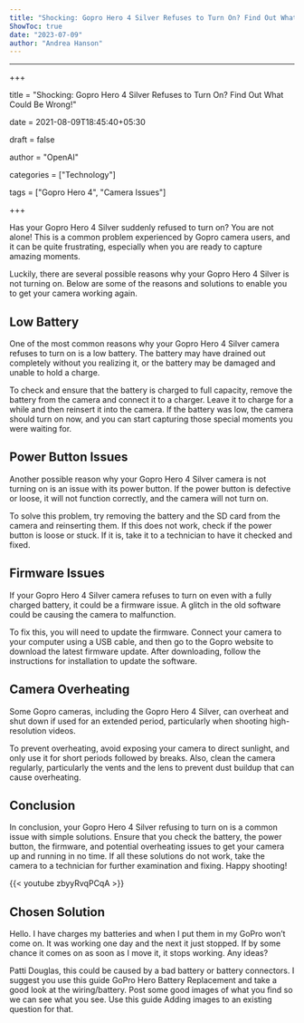 ```yaml
---
title: "Shocking: Gopro Hero 4 Silver Refuses to Turn On? Find Out What Could Be Wrong!"
ShowToc: true 
date: "2023-07-09"
author: "Andrea Hanson"
---
```

*****
+++

title = "Shocking: Gopro Hero 4 Silver Refuses to Turn On? Find Out What Could Be Wrong!"

date = 2021-08-09T18:45:40+05:30

draft = false

author = "OpenAI"

categories = ["Technology"]

tags = ["Gopro Hero 4", "Camera Issues"]

+++

Has your Gopro Hero 4 Silver suddenly refused to turn on? You are not alone! This is a common problem experienced by Gopro camera users, and it can be quite frustrating, especially when you are ready to capture amazing moments.

Luckily, there are several possible reasons why your Gopro Hero 4 Silver is not turning on. Below are some of the reasons and solutions to enable you to get your camera working again.

## Low Battery

One of the most common reasons why your Gopro Hero 4 Silver camera refuses to turn on is a low battery. The battery may have drained out completely without you realizing it, or the battery may be damaged and unable to hold a charge.

To check and ensure that the battery is charged to full capacity, remove the battery from the camera and connect it to a charger. Leave it to charge for a while and then reinsert it into the camera. If the battery was low, the camera should turn on now, and you can start capturing those special moments you were waiting for.

## Power Button Issues

Another possible reason why your Gopro Hero 4 Silver camera is not turning on is an issue with its power button. If the power button is defective or loose, it will not function correctly, and the camera will not turn on.

To solve this problem, try removing the battery and the SD card from the camera and reinserting them. If this does not work, check if the power button is loose or stuck. If it is, take it to a technician to have it checked and fixed.

## Firmware Issues

If your Gopro Hero 4 Silver camera refuses to turn on even with a fully charged battery, it could be a firmware issue. A glitch in the old software could be causing the camera to malfunction.

To fix this, you will need to update the firmware. Connect your camera to your computer using a USB cable, and then go to the Gopro website to download the latest firmware update. After downloading, follow the instructions for installation to update the software.

## Camera Overheating

Some Gopro cameras, including the Gopro Hero 4 Silver, can overheat and shut down if used for an extended period, particularly when shooting high-resolution videos.

To prevent overheating, avoid exposing your camera to direct sunlight, and only use it for short periods followed by breaks. Also, clean the camera regularly, particularly the vents and the lens to prevent dust buildup that can cause overheating.

## Conclusion

In conclusion, your Gopro Hero 4 Silver refusing to turn on is a common issue with simple solutions. Ensure that you check the battery, the power button, the firmware, and potential overheating issues to get your camera up and running in no time. If all these solutions do not work, take the camera to a technician for further examination and fixing. Happy shooting!

{{< youtube zbyyRvqPCqA >}} 



## Chosen Solution
 Hello. I have charges my batteries and when I put them in my GoPro won’t come on. It was working one day and the next it just stopped. If by some chance it comes on as soon as I move it, it stops working. Any ideas?

 Patti Douglas, this could be caused by a bad battery or battery connectors. I suggest you use this guide GoPro Hero Battery Replacement and take a good look at the wiring/battery. Post some good images of what you find so we can see what you see. Use this guide Adding images to an existing question for that.




